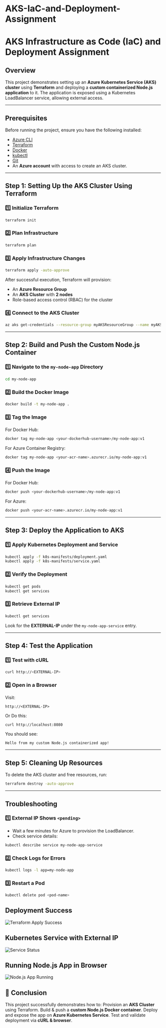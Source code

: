 # AKS-IaC-and-Deployment-Assignment

# AKS Infrastructure as Code (IaC) and Deployment Assignment

## Overview

This project demonstrates setting up an **Azure Kubernetes Service (AKS) cluster** using **Terraform** and deploying a **custom containerized Node.js application** to it. The application is exposed using a Kubernetes LoadBalancer service, allowing external access.

---

## Prerequisites

Before running the project, ensure you have the following installed:

- [Azure CLI](https://learn.microsoft.com/en-us/cli/azure/install-azure-cli)
- [Terraform](https://developer.hashicorp.com/terraform/tutorials/aws-get-started/install-cli)
- [Docker](https://docs.docker.com/get-docker/)
- [kubectl](https://kubernetes.io/docs/tasks/tools/install-kubectl/)
- [Git](https://git-scm.com/book/en/v2/Getting-Started-Installing-Git)
- An **Azure account** with access to create an AKS cluster.

---

## Step 1: Setting Up the AKS Cluster Using Terraform

### 1️⃣ Initialize Terraform

```sh
terraform init
```

### 2️⃣ Plan Infrastructure

```sh
terraform plan
```

### 3️⃣ Apply Infrastructure Changes

```sh
terraform apply -auto-approve
```

After successful execution, Terraform will provision:

- An **Azure Resource Group**
- An **AKS Cluster** with **2 nodes**
- Role-based access control (RBAC) for the cluster

### 4️⃣ Connect to the AKS Cluster

```sh
az aks get-credentials --resource-group myAKSResourceGroup --name myAKSCluster
```

---

## Step 2: Build and Push the Custom Node.js Container

### 1️⃣ Navigate to the `my-node-app` Directory

```sh
cd my-node-app
```

### 2️⃣ Build the Docker Image

```sh
docker build -t my-node-app .
```

### 3️⃣ Tag the Image

For Docker Hub:

```sh
docker tag my-node-app <your-dockerhub-username>/my-node-app:v1
```

For Azure Container Registry:

```sh
docker tag my-node-app <your-acr-name>.azurecr.io/my-node-app:v1
```

### 4️⃣ Push the Image

For Docker Hub:

```sh
docker push <your-dockerhub-username>/my-node-app:v1
```

For Azure:

```sh
docker push <your-acr-name>.azurecr.io/my-node-app:v1
```

---

## Step 3: Deploy the Application to AKS

### 1️⃣ Apply Kubernetes Deployment and Service

```sh
kubectl apply -f k8s-manifests/deployment.yaml
kubectl apply -f k8s-manifests/service.yaml
```

### 2️⃣ Verify the Deployment

```sh
kubectl get pods
kubectl get services
```

### 3️⃣ Retrieve External IP

```sh
kubectl get services
```

Look for the **EXTERNAL-IP** under the `my-node-app-service` entry.

---

## Step 4: Test the Application

### 1️⃣ Test with cURL

```sh
curl http://<EXTERNAL-IP>
```

### 2️⃣ Open in a Browser

Visit:

```
http://<EXTERNAL-IP>
```

Or Do this:

```
curl http://localhost:8080
```


You should see:

```
Hello from my custom Node.js containerized app!
```

---

## Step 5: Cleaning Up Resources

To delete the AKS cluster and free resources, run:

```sh
terraform destroy -auto-approve
```

---

## Troubleshooting

### 1️⃣ External IP Shows `<pending>`

- Wait a few minutes for Azure to provision the LoadBalancer.
- Check service details:

```sh
kubectl describe service my-node-app-service
```

### 2️⃣ Check Logs for Errors

```sh
kubectl logs -l app=my-node-app
```

### 3️⃣ Restart a Pod

```sh
kubectl delete pod <pod-name>
```


## Deployment Success
![Terraform Apply Success](screenshots/deployment-success.png)

## Kubernetes Service with External IP
![Service Status](screenshots/service-status.png)

## Running Node.js App in Browser
![Node.js App Running](screenshots/nodejs-app-browser.png)




## 📌 Conclusion

This project successfully demonstrates how to: Provision an **AKS Cluster** using Terraform.  Build & push a **custom Node.js Docker container**. Deploy and expose the app on **Azure Kubernetes Service**.  Test and validate deployment via **cURL & browser**.


